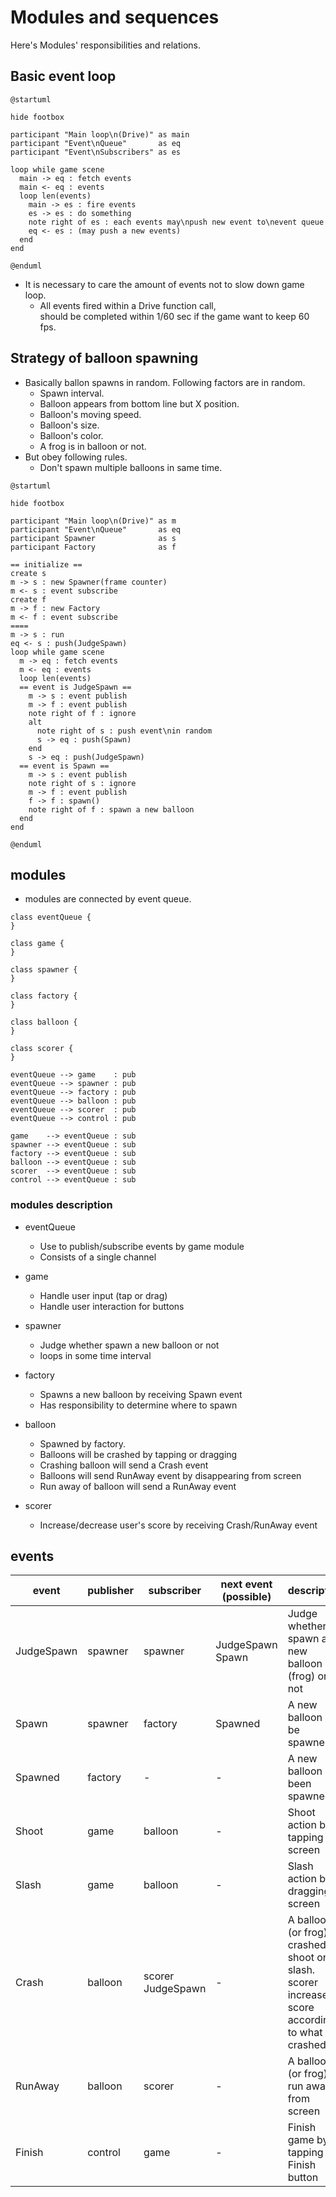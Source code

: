 # Modules and sequences

Here's Modules' responsibilities and relations.

## Basic event loop

```uml
@startuml

hide footbox

participant "Main loop\n(Drive)" as main
participant "Event\nQueue"       as eq
participant "Event\nSubscribers" as es

loop while game scene
  main -> eq : fetch events
  main <- eq : events
  loop len(events)
    main -> es : fire events
    es -> es : do something
    note right of es : each events may\npush new event to\nevent queue
    eq <- es : (may push a new events)
  end
end

@enduml
```

* It is necessary to care the amount of events not to slow down game loop.
  * All events fired within a Drive function call,  
  should be completed within 1/60 sec if the game want to keep 60 fps.

## Strategy of balloon spawning

* Basically ballon spawns in random. Following factors are in random.
  * Spawn interval.
  * Balloon appears from bottom line but X position.
  * Balloon's moving speed.
  * Balloon's size.
  * Balloon's color.
  * A frog is in balloon or not.
* But obey following rules.
  * Don't spawn multiple balloons in same time.

```uml
@startuml

hide footbox

participant "Main loop\n(Drive)" as m
participant "Event\nQueue"       as eq
participant Spawner              as s
participant Factory              as f

== initialize ==
create s
m -> s : new Spawner(frame counter)
m <- s : event subscribe
create f
m -> f : new Factory
m <- f : event subscribe
====
m -> s : run
eq <- s : push(JudgeSpawn)
loop while game scene
  m -> eq : fetch events
  m <- eq : events
  loop len(events)
  == event is JudgeSpawn ==
    m -> s : event publish
    m -> f : event publish
    note right of f : ignore
    alt
      note right of s : push event\nin random
      s -> eq : push(Spawn)
    end
    s -> eq : push(JudgeSpawn)
  == event is Spawn ==
    m -> s : event publish
    note right of s : ignore
    m -> f : event publish
    f -> f : spawn()
    note right of f : spawn a new balloon
  end
end

@enduml
```

## modules

* modules are connected by event queue.

```uml
class eventQueue {
}

class game {
}

class spawner {
}

class factory {
}

class balloon {
}

class scorer {
}

eventQueue --> game    : pub
eventQueue --> spawner : pub
eventQueue --> factory : pub
eventQueue --> balloon : pub
eventQueue --> scorer  : pub
eventQueue --> control : pub

game    --> eventQueue : sub
spawner --> eventQueue : sub
factory --> eventQueue : sub
balloon --> eventQueue : sub
scorer  --> eventQueue : sub
control --> eventQueue : sub
```

### modules description

* eventQueue
  * Use to publish/subscribe events by game module
  * Consists of a single channel

* game
  * Handle user input (tap or drag)
  * Handle user interaction for buttons

* spawner
  * Judge whether spawn a new balloon or not
  * loops in some time interval

* factory
  * Spawns a new balloon by receiving Spawn event
  * Has responsibility to determine where to spawn

* balloon
  * Spawned by factory.
  * Balloons will be crashed by tapping or dragging
  * Crashing balloon will send a Crash event
  * Balloons will send RunAway event by disappearing from screen
  * Run away of balloon will send a RunAway event

* scorer
  * Increase/decrease user's score by receiving Crash/RunAway event

## events

| event      | publisher | subscriber           | next event (possible) | description                                                                                              |
|------------|-----------|----------------------|-----------------------|----------------------------------------------------------------------------------------------------------|
| JudgeSpawn | spawner   | spawner              | JudgeSpawn<br>Spawn   | Judge whether spawn a new balloon (frog) or not                                                          |
| Spawn      | spawner   | factory              | Spawned               | A new balloon will be spawned                                                                            |
| Spawned    | factory   | -                    | -                     | A new balloon has been spawned                                                                           |
| Shoot      | game      | balloon              | -                     | Shoot action by tapping screen                                                                           |
| Slash      | game      | balloon              | -                     | Slash action by dragging screen                                                                          |
| Crash      | balloon   | scorer<br>JudgeSpawn | -                     | A balloon (or frog) is crashed by shoot or slash.<br>scorer increases score according to what is crashed |
| RunAway    | balloon   | scorer               | -                     | A balloon (or frog) is run away from screen                                                              |
| Finish     | control   | game                 | -                     | Finish game by tapping Finish button                                                                     |


